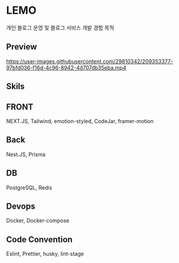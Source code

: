 # LEMO
개인 블로그 운영 및 블로그 서비스 개발 경험 목적

## Preview

https://user-images.githubusercontent.com/29810342/209353377-97bfd036-f16d-4c96-8942-4d707db35eba.mp4


## Skils

## FRONT
NEXT.JS, Tailwind, emotion-styled, CodeJar, framer-motion

## Back
Nest.JS, Prisma

## DB
PostgreSQL, Redis

## Devops
Docker, Docker-compose

## Code Convention
Eslint, Prettier, husky, lint-stage
